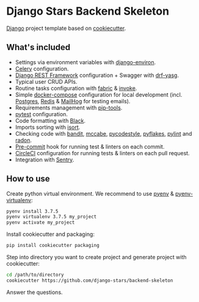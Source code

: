 # Django Stars Backend Skeleton

[Django](https://www.djangoproject.com/) project template based on [cookiecutter](https://cookiecutter.readthedocs.io/).

## What's included

* Settings via environment variables with [django-environ](https://django-environ.readthedocs.io/).
* [Celery](http://www.celeryproject.org/) configuration.
* [Django REST Framework](https://www.django-rest-framework.org/) configuration + Swagger with [drf-yasg](https://drf-yasg.readthedocs.io/).
* Typical user CRUD APIs.
* Routine tasks configuration with [fabric](http://www.fabfile.org/) & [invoke](https://www.pyinvoke.org/).
* Simple [docker-compose](https://docs.docker.com/compose/) configuration for local development (incl. [Postgres](https://www.postgresql.org/), [Redis](https://redis.io/) & [MailHog](https://github.com/mailhog/MailHog) for testing emails).
* Requirements management with [pip-tools](https://pypi.org/project/pip-tools/).
* [pytest](https://docs.pytest.org/) configuration.
* Code formatting with [Black](https://black.readthedocs.io/).
* Imports sorting with [isort](https://isort.readthedocs.io/).
* Checking code with [bandit](https://bandit.readthedocs.io/), [mccabe](https://pypi.org/project/mccabe/), [pycodestyle](http://pycodestyle.pycqa.org/), [pyflakes](https://pypi.org/project/pyflakes/), [pylint](https://www.pylint.org/) and [radon](https://radon.readthedocs.io/).
* [Pre-commit](https://pre-commit.com/) hook for running test & linters on each commit.
* [CircleCI](https://circleci.com/) configuration for running tests & linters on each pull request.
* Integration with [Sentry](https://sentry.io/).

## How to use

Create python virtual environment. We recommend to use [pyenv](https://github.com/pyenv/pyenv) & [pyenv-virtualenv](https://github.com/pyenv/pyenv-virtualenv):

```bash
pyenv install 3.7.5
pyenv virtualenv 3.7.5 my_project
pyenv activate my_project
```

Install cookiecutter and packaging:

```bash
pip install cookiecutter packaging
```

Step into directory you want to create project and generate project with cookiecutter:

```bash
cd /path/to/directory
cookiecutter https://github.com/django-stars/backend-skeleton
```

Answer the questions.
